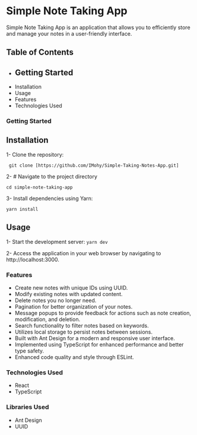 # Simple Note Taking App

Simple Note Taking App is an application that allows you to efficiently store and manage your notes in a user-friendly interface.

## Table of Contents

* ## Getting Started
* Installation
* Usage
* Features
* Technologies Used

### Getting Started

## Installation
1- Clone the repository:

`` git clone [https://github.com/IMohy/Simple-Taking-Notes-App.git]``

2- # Navigate to the project directory 

```cd simple-note-taking-app ```

3- Install dependencies using Yarn:

``` yarn install ```

## Usage

1- Start the development server:
``` yarn dev ```

2- Access the application in your web browser by navigating to http://localhost:3000.


### Features
* Create new notes with unique IDs using UUID.
* Modify existing notes with updated content.
* Delete notes you no longer need.
* Pagination for better organization of your notes.
* Message popups to provide feedback for actions such as note creation, modification, and deletion.
* Search functionality to filter notes based on keywords.
* Utilizes local storage to persist notes between sessions.
* Built with Ant Design for a modern and responsive user interface.
* Implemented using TypeScript for enhanced performance and better type safety.
* Enhanced code quality and style through ESLint.
 ### Technologies Used
* React
* TypeScript
### Libraries Used
* Ant Design
* UUID
